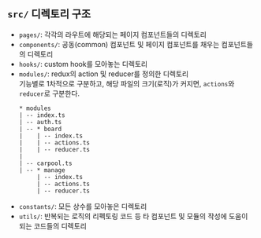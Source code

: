 ## `src/` 디렉토리 구조

* `pages/`: 각각의 라우트에 해당되는 페이지 컴포넌트들의 디렉토리
* `components/`: 공동(common) 컴포넌트 및 페이지 컴포넌트를 채우는 컴포넌트들의 디렉토리
* `hooks/`: custom hook를 모아놓는 디렉토리
* `modules/`: redux의 action 및 reducer를 정의한 디렉토리    
    기능별로 1차적으로 구분하고, 해당 파일의 크기(로직)가 커지면, `actions`와 `reducer`로 구분한다.
    ```
    * modules
    | -- index.ts
    | -- auth.ts
    | -- * board
    |    | -- index.ts
    |    | -- actions.ts
    |    | -- reducer.ts
    |
    | -- carpool.ts
    | -- * manage
         | -- index.ts
         | -- actions.ts
         | -- reducer.ts
    ```
* `constants/`: 모든 상수를 모아놓은 디렉토리
* `utils/`: 반복되는 로직의 리펙토링 코드 등 타 컴포넌트 및 모듈의 작성에 도움이 되는 코드들의 디렉토리